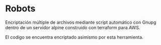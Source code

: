 # Robots
Encriptación múltiple de archivos mediante script automático con Gnupg dentro de un servidor alpine construido con terraform para AWS.

El codigo se encuentra encriptado asimismo por esta herramienta. 
